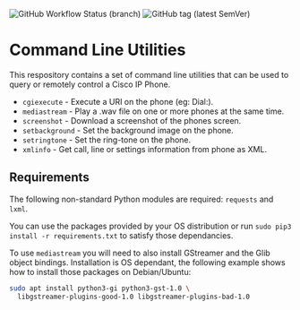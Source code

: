 ![GitHub Workflow Status (branch)](https://img.shields.io/github/workflow/status/usecallmanagernz/commands/python%20lint/master?label=shell%20lint) ![GitHub tag (latest SemVer)](https://img.shields.io/github/v/tag/usecallmanagernz/commands?color=blue&label=version&sort=semver)

# Command Line Utilities

This respository contains a set of command line utilities that 
can be used to query or remotely control a Cisco IP Phone.

* `cgiexecute` - Execute a URI on the phone (eg: Dial:).
* `mediastream` - Play a .wav file on one or more phones at the same time.
* `screenshot` - Download a screenshot of the phones screen.
* `setbackground` - Set the background image on the phone.
* `setringtone` - Set the ring-tone on the phone.
* `xmlinfo` - Get call, line or settings information from phone as XML.

## Requirements

The following non-standard Python modules are required: `requests` and `lxml`.

You can use the packages provided by your OS distribution or run
`sudo pip3 install -r requirements.txt` to satisfy those dependancies.

To use `mediastream` you will need to also install GStreamer and the Glib
object bindings. Installation is OS dependant, the following example shows how
to install those packages on Debian/Ubuntu:

```sh
sudo apt install python3-gi python3-gst-1.0 \
  libgstreamer-plugins-good-1.0 libgstreamer-plugins-bad-1.0
```
